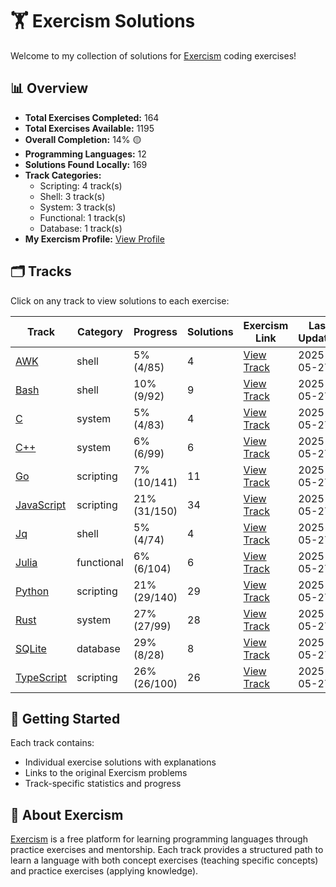 # 🏋️ Exercism Solutions

Welcome to my collection of solutions for [Exercism](https://exercism.org/) coding exercises!

## 📊 Overview

- **Total Exercises Completed:** 164
- **Total Exercises Available:** 1195
- **Overall Completion:** 14% 🟡
- **Programming Languages:** 12
- **Solutions Found Locally:** 169
- **Track Categories:**
  - Scripting: 4 track(s)
  - Shell: 3 track(s)
  - System: 3 track(s)
  - Functional: 1 track(s)
  - Database: 1 track(s)
- **My Exercism Profile:** [View Profile](https://exercism.org/profiles/princemuel)

## 🗂️ Tracks

Click on any track to view solutions to each exercise:

| Track | Category | Progress | Solutions | Exercism Link | Last Updated |
|-------|----------|----------|-----------|-------------|-------------|
| [AWK](awk/README.md) | shell | 5% (4/85) | 4 | [View Track](https://exercism.org/tracks/awk) | 2025-05-27 |
| [Bash](bash/README.md) | shell | 10% (9/92) | 9 | [View Track](https://exercism.org/tracks/bash) | 2025-05-27 |
| [C](c/README.md) | system | 5% (4/83) | 4 | [View Track](https://exercism.org/tracks/c) | 2025-05-27 |
| [C++](cpp/README.md) | system | 6% (6/99) | 6 | [View Track](https://exercism.org/tracks/cpp) | 2025-05-27 |
| [Go](go/README.md) | scripting | 7% (10/141) | 11 | [View Track](https://exercism.org/tracks/go) | 2025-05-27 |
| [JavaScript](javascript/README.md) | scripting | 21% (31/150) | 34 | [View Track](https://exercism.org/tracks/javascript) | 2025-05-27 |
| [Jq](jq/README.md) | shell | 5% (4/74) | 4 | [View Track](https://exercism.org/tracks/jq) | 2025-05-27 |
| [Julia](julia/README.md) | functional | 6% (6/104) | 6 | [View Track](https://exercism.org/tracks/julia) | 2025-05-27 |
| [Python](python/README.md) | scripting | 21% (29/140) | 29 | [View Track](https://exercism.org/tracks/python) | 2025-05-27 |
| [Rust](rust/README.md) | system | 27% (27/99) | 28 | [View Track](https://exercism.org/tracks/rust) | 2025-05-27 |
| [SQLite](sqlite/README.md) | database | 29% (8/28) | 8 | [View Track](https://exercism.org/tracks/sqlite) | 2025-05-27 |
| [TypeScript](typescript/README.md) | scripting | 26% (26/100) | 26 | [View Track](https://exercism.org/tracks/typescript) | 2025-05-27 |

## 🚀 Getting Started

Each track contains:

- Individual exercise solutions with explanations
- Links to the original Exercism problems
- Track-specific statistics and progress

## 📝 About Exercism

[Exercism](https://exercism.org/) is a free platform for learning programming languages through practice exercises and mentorship. Each track provides a structured path to learn a language with both concept exercises (teaching specific concepts) and practice exercises (applying knowledge).
